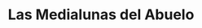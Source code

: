 ---
title: "Las Medialunas del Abuelo"
url: /ciudad-autonoma-de-buenos-aires/las-medialunas-del-abuelo/
shop: panadería
---